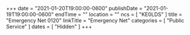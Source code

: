 +++
date = "2021-01-20T19:00:00-0600"
publishDate = "2021-01-19T19:00:00-0600"
endTime = ""
location = ""
ncs = [ "KE0LDS" ]
title = "Emergency Net 0120"
linkTitle = "Emergency Net"
categories = [ "Public Service" ]
dates = [ "Hidden" ]
+++
